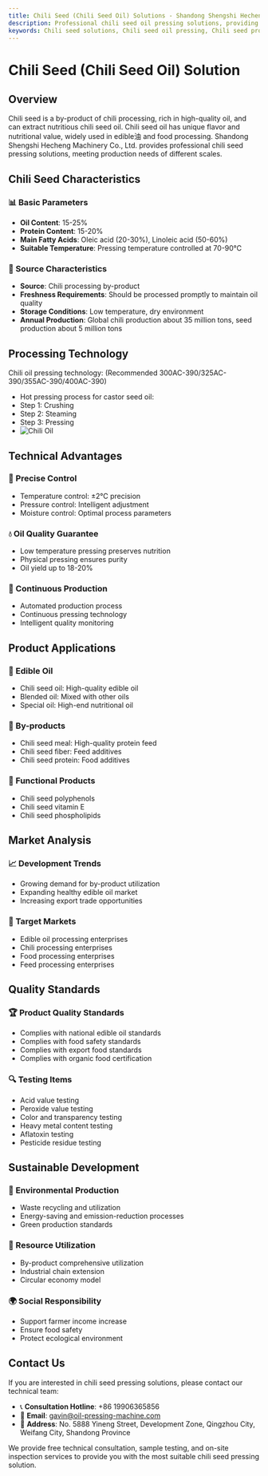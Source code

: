 ```yaml
---
title: Chili Seed (Chili Seed Oil) Solutions - Shandong Shengshi Hecheng Machinery Co., Ltd.
description: Professional chili seed oil pressing solutions, providing chili seed oil processing equipment and technical services, oil content 15-25%, using appropriate pressing process to highlight nutritional value, meeting different needs from small workshops to large factories.
keywords: Chili seed solutions, Chili seed oil pressing, Chili seed processing equipment, Chili seed oil production line, Chili seed oil press, Chili seed oil extraction, Chili seed oilseed processing, Chili seed oil pressing equipment, Chili seed oil production equipment, Chili seed oil processing plant
---
```


# Chili Seed (Chili Seed Oil) Solution

## Overview

Chili seed is a by-product of chili processing, rich in high-quality oil, and can extract nutritious chili seed oil. Chili seed oil has unique flavor and nutritional value, widely used in edible油 and food processing. Shandong Shengshi Hecheng Machinery Co., Ltd. provides professional chili seed pressing solutions, meeting production needs of different scales.

## Chili Seed Characteristics

### 📊 Basic Parameters
- **Oil Content**: 15-25%
- **Protein Content**: 15-20%
- **Main Fatty Acids**: Oleic acid (20-30%), Linoleic acid (50-60%)
- **Suitable Temperature**: Pressing temperature controlled at 70-90℃

### 🌱 Source Characteristics
- **Source**: Chili processing by-product
- **Freshness Requirements**: Should be processed promptly to maintain oil quality
- **Storage Conditions**: Low temperature, dry environment
- **Annual Production**: Global chili production about 35 million tons, seed production about 5 million tons

## Processing Technology
Chili oil pressing technology: (Recommended 300AC-390/325AC-390/355AC-390/400AC-390)
 + Hot pressing process for castor seed oil:
 + Step 1: Crushing
 + Step 2: Steaming
 + Step 3: Pressing
 + ![Chili Oil](/images/辣椒籽热榨工艺_Hot%20pressing%20process%20of%20chili%20seeds.png)

## Technical Advantages

### 🎯 Precise Control
- Temperature control: ±2℃ precision
- Pressure control: Intelligent adjustment
- Moisture control: Optimal process parameters

### 💧 Oil Quality Guarantee
- Low temperature pressing preserves nutrition
- Physical pressing ensures purity
- Oil yield up to 18-20%

### 🔄 Continuous Production
- Automated production process
- Continuous pressing technology
- Intelligent quality monitoring

## Product Applications

### 🍳 Edible Oil
- Chili seed oil: High-quality edible oil
- Blended oil: Mixed with other oils
- Special oil: High-end nutritional oil

### 🥛 By-products
- Chili seed meal: High-quality protein feed
- Chili seed fiber: Feed additives
- Chili seed protein: Food additives

### 💊 Functional Products
- Chili seed polyphenols
- Chili seed vitamin E
- Chili seed phospholipids

## Market Analysis

### 📈 Development Trends
- Growing demand for by-product utilization
- Expanding healthy edible oil market
- Increasing export trade opportunities

### 🎯 Target Markets
- Edible oil processing enterprises
- Chili processing enterprises
- Food processing enterprises
- Feed processing enterprises

## Quality Standards

### 🏆 Product Quality Standards
- Complies with national edible oil standards
- Complies with food safety standards
- Complies with export food standards
- Complies with organic food certification

### 🔍 Testing Items
- Acid value testing
- Peroxide value testing
- Color and transparency testing
- Heavy metal content testing
- Aflatoxin testing
- Pesticide residue testing

## Sustainable Development

### 🌱 Environmental Production
- Waste recycling and utilization
- Energy-saving and emission-reduction processes
- Green production standards

### 🔄 Resource Utilization
- By-product comprehensive utilization
- Industrial chain extension
- Circular economy model

### 🌍 Social Responsibility
- Support farmer income increase
- Ensure food safety
- Protect ecological environment

## Contact Us

If you are interested in chili seed pressing solutions, please contact our technical team:

- 📞 **Consultation Hotline**: +86 19906365856
- 📧 **Email**: gavin@oil-pressing-machine.com
- 📍 **Address**: No. 5888 Yineng Street, Development Zone, Qingzhou City, Weifang City, Shandong Province

We provide free technical consultation, sample testing, and on-site inspection services to provide you with the most suitable chili seed pressing solution.